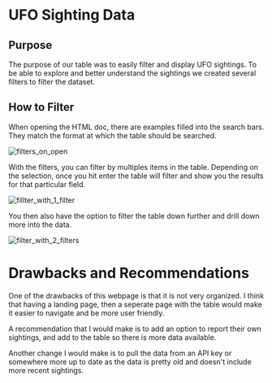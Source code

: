 # UFO Sighting Data

## Purpose

The purpose of our table was to easily filter and display UFO sightings. To be able to explore and better understand the sightings we created several filters to filter the dataset.

## How to Filter

When opening the HTML doc, there are examples filled into the search bars. They match the format at which the table should be searched.

![filters_on_open](https://user-images.githubusercontent.com/116474586/216214066-3adda108-e2a9-4bea-8bf6-db69ec709ccc.png)


With the filters, you can filter by multiples items in the table. Depending on the selection, once you hit enter the table will filter and show you the results for that particular field.

![fillter_with_1_filter](https://user-images.githubusercontent.com/116474586/216214081-aac53468-7a03-42c4-acc8-5f9c661728b4.png)


You then also have the option to filter the table down further and drill down more into the data.

![filter_with_2_filters](https://user-images.githubusercontent.com/116474586/216214096-92d4ace3-0ccd-4d8f-90ee-e6a423f1ee92.png)

# Drawbacks and Recommendations

One of the drawbacks of this webpage is that it is not very organized. I think that having a landing page, then a seperate page with the table would make it easier to navigate and be more user friendly. 

A recommendation that I would make is to add an option to report their own sightings, and add to the table so there is more data available.

Another change I would make is to pull the data from an API key or somewhere more up to date as the data is pretty old and doesn't include more recent sightings.
